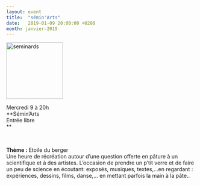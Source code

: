```yaml
---
layout: event
title:  "sémin'Arts"
date:   2019-01-09 20:00:00 +0200
month: janvier-2019
---
```

<img class=" size-thumbnail wp-image-253 alignleft" src="http://localhost/wpagendarts/wp-content/uploads/2016/12/seminards.jpg?w=150" alt="seminards" width="150" height="150" srcset="http://localhost/wpagendarts/wp-content/uploads/2016/12/seminards.jpg 600w, http://localhost/wpagendarts/wp-content/uploads/2016/12/seminards-300x300.jpg 300w, http://localhost/wpagendarts/wp-content/uploads/2016/12/seminards-150x150.jpg 150w" sizes="(max-width: 150px) 100vw, 150px" />

Mercredi 9 à 20h  
**Sémin’Arts  
Entrée libre  
** 

&nbsp;

**Thème :** Etoile du berger  
Une heure de récréation autour d’une question offerte en pâture à un scientifique et à des artistes. L’occasion de prendre un p’tit verre et de faire un peu de science en écoutant: exposés, musiques, textes,…en regardant : expériences, dessins, films, danse,… en mettant parfois la main à la pâte..